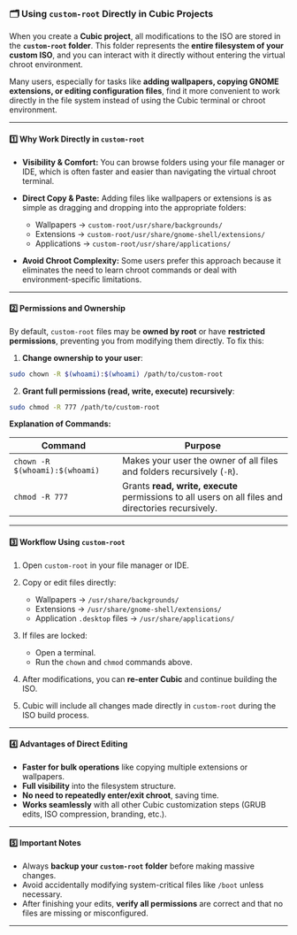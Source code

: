 
### 🗂 Using `custom-root` Directly in Cubic Projects

When you create a **Cubic project**, all modifications to the ISO are stored in the **`custom-root` folder**. This folder represents the **entire filesystem of your custom ISO**, and you can interact with it directly without entering the virtual chroot environment.

Many users, especially for tasks like **adding wallpapers, copying GNOME extensions, or editing configuration files**, find it more convenient to work directly in the file system instead of using the Cubic terminal or chroot environment.

---

#### 1️⃣ Why Work Directly in `custom-root`

* **Visibility & Comfort:** You can browse folders using your file manager or IDE, which is often faster and easier than navigating the virtual chroot terminal.

* **Direct Copy & Paste:** Adding files like wallpapers or extensions is as simple as dragging and dropping into the appropriate folders:

  * Wallpapers → `custom-root/usr/share/backgrounds/`
  * Extensions → `custom-root/usr/share/gnome-shell/extensions/`
  * Applications → `custom-root/usr/share/applications/`

* **Avoid Chroot Complexity:** Some users prefer this approach because it eliminates the need to learn chroot commands or deal with environment-specific limitations.

---

#### 2️⃣ Permissions and Ownership

By default, `custom-root` files may be **owned by root** or have **restricted permissions**, preventing you from modifying them directly. To fix this:

1. **Change ownership to your user**:

```bash
sudo chown -R $(whoami):$(whoami) /path/to/custom-root
```

2. **Grant full permissions (read, write, execute) recursively**:

```bash
sudo chmod -R 777 /path/to/custom-root
```

**Explanation of Commands:**

| Command                        | Purpose                                                                                            |
| ------------------------------ | -------------------------------------------------------------------------------------------------- |
| `chown -R $(whoami):$(whoami)` | Makes your user the owner of all files and folders recursively (`-R`).                             |
| `chmod -R 777`                 | Grants **read, write, execute** permissions to all users on all files and directories recursively. |


---

#### 3️⃣ Workflow Using `custom-root`

1. Open `custom-root` in your file manager or IDE.
2. Copy or edit files directly:

   * Wallpapers → `/usr/share/backgrounds/`
   * Extensions → `/usr/share/gnome-shell/extensions/`
   * Application `.desktop` files → `/usr/share/applications/`
3. If files are locked:

   * Open a terminal.
   * Run the `chown` and `chmod` commands above.
4. After modifications, you can **re-enter Cubic** and continue building the ISO.
5. Cubic will include all changes made directly in `custom-root` during the ISO build process.

---

#### 4️⃣ Advantages of Direct Editing

* **Faster for bulk operations** like copying multiple extensions or wallpapers.
* **Full visibility** into the filesystem structure.
* **No need to repeatedly enter/exit chroot**, saving time.
* **Works seamlessly** with all other Cubic customization steps (GRUB edits, ISO compression, branding, etc.).

---

#### 5️⃣ Important Notes

* Always **backup your `custom-root` folder** before making massive changes.
* Avoid accidentally modifying system-critical files like `/boot` unless necessary.
* After finishing your edits, **verify all permissions** are correct and that no files are missing or misconfigured.

---


